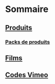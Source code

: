 # Sommaire

## [Produits](produits.md)
### [Packs de produits](produits-packs.md)
## [Films](films.md)
## [Codes Vimeo](vimeo.md)
